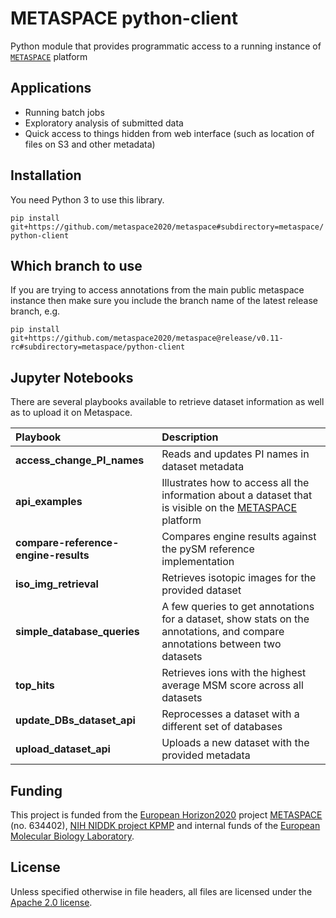# METASPACE python-client

Python module that provides programmatic access to a running instance of [`METASPACE`](https://github.com/metaspace2020/) platform

## Applications

* Running batch jobs
* Exploratory analysis of submitted data
* Quick access to things hidden from web interface (such as location of files on S3 and other metadata)

## Installation

You need Python 3 to use this library.

`pip install git+https://github.com/metaspace2020/metaspace#subdirectory=metaspace/python-client`

## Which branch to use
If you are trying to access annotations from the main public metaspace instance
then make sure you include the branch name of the latest release branch, e.g.

`pip install git+https://github.com/metaspace2020/metaspace@release/v0.11-rc#subdirectory=metaspace/python-client`

## Jupyter Notebooks
There are several playbooks available to retrieve dataset information as well as to upload it on Metaspace.

| Playbook | Description |
| :--- | :--- |
| **access_change_PI_names**| Reads and updates PI names in dataset metadata |
| **api_examples**| Illustrates how to access all the information about a dataset that is visible on the [METASPACE](metaspace2020.eu) platform |
| **compare-reference-engine-results**| Compares engine results against the pySM reference implementation |
| **iso_img_retrieval**| Retrieves isotopic images for the provided dataset |
| **simple_database_queries**| A few queries to get annotations for a dataset, show stats on the annotations, and compare annotations between two datasets |
| **top_hits**| Retrieves ions with the highest average MSM score across all datasets |
| **update_DBs_dataset_api**| Reprocesses a dataset with a different set of databases |
| **upload_dataset_api**| Uploads a new dataset with the provided metadata |

## Funding

This project is funded from the [European Horizon2020](https://ec.europa.eu/programmes/horizon2020/)
project [METASPACE](http://project.metaspace2020.eu/) (no. 634402),
[NIH NIDDK project KPMP](https://www.niddk.nih.gov/research-funding/research-programs/kidney-precision-medicine-project-kpmp)
and internal funds of the [European Molecular Biology Laboratory](https://www.embl.org/).

## License

Unless specified otherwise in file headers, all files are licensed under the [Apache 2.0 license](LICENSE).
